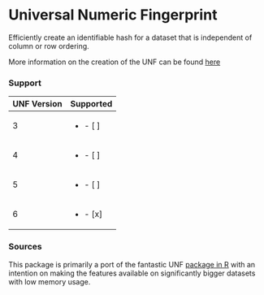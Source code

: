 # Universal Numeric Fingerprint

Efficiently create an identifiable hash for a dataset that is independent of column or row ordering. 

More information on the creation of the UNF can be found [here](https://guides.dataverse.org/en/latest/developers/unf/index.html)

### Support
| UNF Version      | Supported |
| ----------- | ----------- |
| 3      | <ul><li>- [ ] </li></ul>       |
| 4   | <ul><li>- [ ] </li></ul>       |
| 5      | <ul><li>- [ ] </li></ul>     |
| 6   | <ul><li>- [x] </li></ul>        |

### Sources
This package is primarily a port of the fantastic UNF [package in R](https://github.com/leeper/UNF) with an intention on making the features available on significantly bigger datasets with low memory usage.

